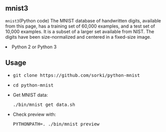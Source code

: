 ##
## mnist3

`mnist3`(Python code)
The MNIST database of handwritten digits, available from this page, has a training set of 60,000 examples, and a test set of 10,000 examples. 
It is a subset of a larger set available from NIST. The digits have been size-normalized and centered in a fixed-size image.

<li>Python 2 or Python 3</li>
</ul>
</div>
<div id=usage>
<h2>Usage</h2>
<ul>
<li><p><tt>git clone <span class=pre>https://github.com/sorki/python-mnist</span></tt></p>
</li>
<li><p><tt>cd <span class=pre>python-mnist</span></tt></p>
</li>
<li><p>Get MNIST data:</p>
<pre>./bin/mnist_get_data.sh
</pre>
</li>
<li><p>Check preview with:</p>
<pre>PYTHONPATH=. ./bin/mnist_preview
</pre>
</li>
</ul>
</div>
